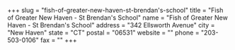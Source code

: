 +++
slug = "fish-of-greater-new-haven-st-brendan's-school"
title = "Fish of Greater New Haven - St Brendan's School"
name = "Fish of Greater New Haven - St Brendan's School"
address = "342 Ellsworth Avenue"
city = "New Haven"
state = "CT"
postal = "06531"
website = ""
phone = "203-503-0106"
fax = ""
+++
